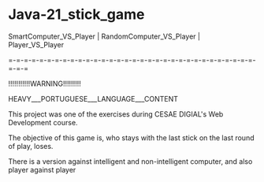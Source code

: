 # Java-21_stick_game

SmartComputer_VS_Player | RandomComputer_VS_Player | Player_VS_Player

=-=-=-=-=-=-=-=-=-=-=-=-=-=-=-=-=-=-=-=-=-=-=-=-=-=-=-=-=-=-=-=-=-=-=

!!!!!!!!!!!WARNING!!!!!!!!!

HEAVY___PORTUGUESE___LANGUAGE___CONTENT


This project was one of the exercises during CESAE DIGIAL's Web Development course.

The objective of this game is, who stays with the last stick on the last round of play, loses.

There is a version against intelligent and non-intelligent computer, and also player against player

